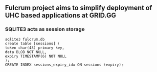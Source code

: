 ## Fulcrum project aims to simplify deployment of UHC based applications at GRID.GG



### SQLITE3 acts as session storage
```
sqlite3 fulcrum.db
create table [sessions] (
token char(43) primary key,
data BLOB NOT NULL,
expiry TIMESTAMP(6) NOT NULL
);  
CREATE INDEX sessions_expiry_idx ON sessions (expiry);
```


